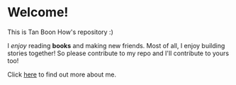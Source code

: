 # Welcome!
This is Tan Boon How's repository :)

I *enjoy* reading __books__ and making new friends. Most of all, I enjoy building stories together! So please contribute to my repo and I'll contribute to yours too!

Click [here](www.google.com) to find out more about me.
